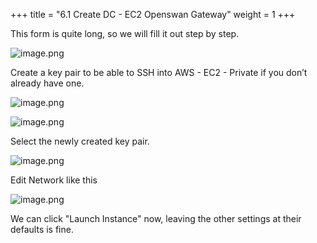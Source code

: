 +++
title = "6.1 Create DC - EC2 Openswan Gateway"
weight = 1
+++


This form is quite long, so we will fill it out step by step.


![image.png](/images/004-iv-setup-vpc-dc-resources/006-6-ec2-dc-ec2-openswan-gateway/20-976831-image.png)


Create a key pair to be able to SSH into AWS - EC2 - Private if you don’t already have one.


![image.png](/images/004-iv-setup-vpc-dc-resources/006-6-ec2-dc-ec2-openswan-gateway/20-799397-image.png)


![image.png](/images/004-iv-setup-vpc-dc-resources/006-6-ec2-dc-ec2-openswan-gateway/20-437766-image.png)


Select the newly created key pair.


![image.png](/images/004-iv-setup-vpc-dc-resources/006-6-ec2-dc-ec2-openswan-gateway/20-167537-image.png)


Edit Network like this


![image.png](/images/004-iv-setup-vpc-dc-resources/006-6-ec2-dc-ec2-openswan-gateway/20-227920-image.png)


We can click "Launch Instance" now, leaving the other settings at their defaults is fine.


